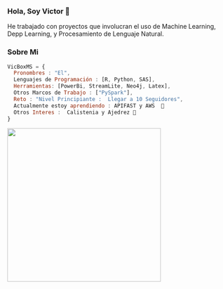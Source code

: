 ### Hola, Soy Victor 👋

He trabajado con proyectos que involucran el uso de Machine Learning, Depp Learning, y Procesamiento de Lenguaje Natural.


### Sobre Mi
```js
VicBoxMS = {
  Pronombres : "El",
  Lenguajes de Programación : [R, Python, SAS],
  Herramientas: [PowerBi, StreamLite, Neo4j, Latex],
  Otros Marcos de Trabajo : ["PySpark"],
  Reto : "Nivel Principiante :  Llegar a 10 Seguidores",
  Actualmente estoy aprendiendo : APIFAST y AWS  🌱
  Otros Interes :  Calistenia y Ajedrez 💬
}
```

<img src="https://user-images.githubusercontent.com/101311053/177655381-0682dadb-e405-441f-a52a-ba9705117fe6.jpg" width="350">

<!--
**VicBoxMS/VicBoxMS** is a ✨ _special_ ✨ repository because its `README.md` (this file) appears on your GitHub profile.
  techCommunities: {
                        coorganizer: "AfroPython",
                        speaker: "Latinity",
                        mentor: "EducaTRANSforma"
                      }

- ⚡ Lenguajes de Programación : R,PYTHON y SAS

Here are some ideas to get you started:

- 🔭 I’m currently working on ...
- 👯 I’m looking to collaborate on ...
- 🤔 I’m looking for help with ...
- 💬 Ask me about ...
- 📫 How to reach me: ...
- 😄 Pronouns: ...
-->
